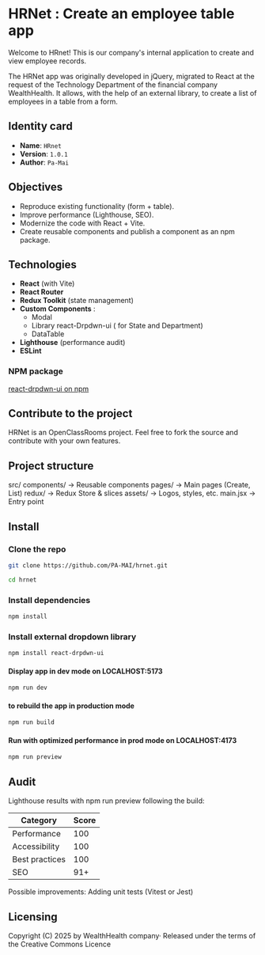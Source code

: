 # HRNet : Create an employee table app

Welcome to HRnet! This is our company's internal application to create and view employee records.

The HRNet app was originally developed in jQuery, migrated to React at the request of the Technology Department of the financial company WealthHealth. It allows, with the help of an external library, to create a list of employees in a table from a form.

## Identity card

- **Name**: `HRnet`
- **Version**: `1.0.1`
- **Author**: `Pa-Mai`

## Objectives

- Reproduce existing functionality (form + table).
- Improve performance (Lighthouse, SEO).
- Modernize the code with React + Vite.
- Create reusable components and publish a component as an npm package.

## Technologies

- **React** (with Vite)
- **React Router**
- **Redux Toolkit** (state management)
- **Custom Components** :
  - Modal
  - Library react-Drpdwn-ui ( for State and Department)
  - DataTable
- **Lighthouse** (performance audit)
- **ESLint**

### NPM package

[react-drpdwn-ui on npm](https://www.npmjs.com/package/react-drpdwn-ui)

## Contribute to the project

HRNet is an OpenClassRooms project. Feel free to fork the source and contribute with your own features.

## Project structure

src/
components/ → Reusable components
pages/ → Main pages (Create, List)
redux/ → Redux Store & slices
assets/ → Logos, styles, etc.
main.jsx → Entry point

## Install

### Clone the repo

```bash
git clone https://github.com/PA-MAI/hrnet.git

cd hrnet
```

### Install dependencies

```bash
npm install
```

### Install external dropdown library

 ```bash
npm install react-drpdwn-ui
```

#### Display app in dev mode on LOCALHOST:5173

 ```bash
npm run dev
```

#### to rebuild the app in production mode

```bash
npm run build
```

#### Run with optimized performance in prod mode on LOCALHOST:4173

```bash
npm run preview
```

## Audit

Lighthouse results with npm run preview following the build:

| Category       | Score |
| -------------- | ----- |
| Performance    | 100   |
| Accessibility  | 100   |
| Best practices | 100   |
| SEO            | 91+   |

Possible improvements:
Adding unit tests (Vitest or Jest)

## Licensing

Copyright (C) 2025 by WealthHealth company·
Released under the terms of the Creative Commons Licence
